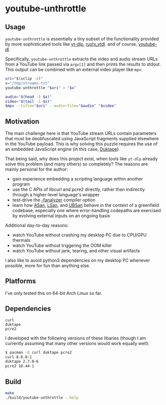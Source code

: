 # youtube-unthrottle

## Usage

`youtube-unthrottle` is essentially a tiny subset of the functionality
provided by more sophisticated tools like
[yt-dlp](https://github.com/yt-dlp/yt-dlp),
[rusty_ytdl](https://github.com/Mithronn/rusty_ytdl).
and of course, [youtube-dl](https://github.com/ytdl-org/youtube-dl).

Specifically, `youtube-unthrottle` extracts the video and audio stream URLs
from a YouTube link passed via `argv[1]` and then prints the results to stdout.
This output can be combined with an external video player like `mpv`:

```sh
uri="$(xclip -o)"
x="/tmp/streams.txt"
youtube-unthrottle "$uri" > "$x"

audio="$(head -1 $x)"
video="$(tail -1 $x)"
$mpv --title="$uri" --audio-file="$audio" "$video"
```

## Motivation

The main challenge here is that YouTube stream URLs contain parameters
that must be deobfuscated using JavaScript fragments supplied elsewhere
in the YouTube payload. This is why solving this puzzle requires the use
of an embedded JavaScript engine (in this case,
[Duktape](https://duktape.org/)).

That being said, why does this project exist, when tools like `yt-dlp`
already solve this problem (and many others) so completely? The reasons
are mainly personal for the author:

- gain experience embedding a scripting language within another program
- use the C APIs of libcurl and pcre2 directly, rather than indirectly through
  a higher-level language's wrapper
- test-drive the [-fanalyzer](https://developers.redhat.com/blog/2020/03/26/static-analysis-in-gcc-10) compiler option
- learn how [ASan](https://clang.llvm.org/docs/AddressSanitizer.html),
  [LSan](https://clang.llvm.org/docs/LeakSanitizer.html),
  and [UBSan](https://clang.llvm.org/docs/UndefinedBehaviorSanitizer.html)
  behave in the context of a greenfield codebase, especially one where
  error-handling codepaths are exercised by evolving external inputs on
  an ongoing basis

Additional day-to-day reasons:

- watch YouTube without crashing my desktop PC due to CPU/GPU thermals
- watch YouTube without triggering the OOM killer
- watch YouTube without jank, tearing, and other visual artifacts

I also like to avoid python3 dependencies on my desktop PC whenever possible,
more for fun than anything else.

## Platforms

I've only tested this on 64-bit Arch Linux so far.

## Dependencies

```
curl
duktape
pcre2
```

I developed with the following versions of these libaries (though I am
currently assuming that many other versions would work equally well):

```sh
$ pacman -Q curl duktape pcre2
curl 8.8.0-1
duktape 2.7.0-6
pcre2 10.44-1
```

## Build

```sh
make
./build/youtube-unthrottle --help
```
